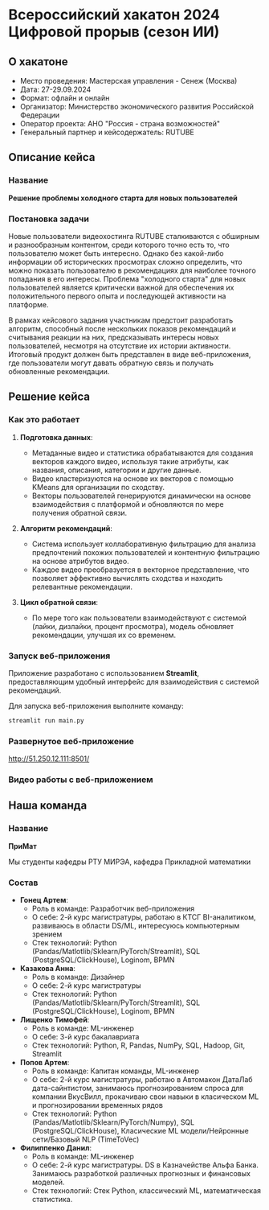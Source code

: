 # Всероссийский хакатон 2024 Цифровой прорыв (сезон ИИ)

## О хакатоне
- Место проведения: Мастерская управления - Сенеж (Москва)
- Дата: 27-29.09.2024
- Формат: офлайн и онлайн
- Организатор: Министерство экономического развития Российской Федерации
- Оператор проекта: АНО "Россия - страна возможностей"
- Генеральный партнер и кейсодержатель: RUTUBE

## Описание кейса

### Название 
**Решение проблемы холодного старта для новых пользователей**

### Постановка задачи
Новые пользователи видеохостинга RUTUBE сталкиваются с обширным и разнообразным контентом, среди которого точно есть то, что пользователю может быть интересно. Однако без какой-либо информации об исторических просмотрах сложно определить, что можно показать пользователю в рекомендациях для наиболее точного попадания в его интересы. Проблема "холодного старта" для новых пользователей является критически важной для обеспечения их положительного первого опыта и последующей активности на платформе.

В рамках кейсового задания участникам предстоит разработать алгоритм, способный после нескольких показов рекомендаций и считывания реакции на них, предсказывать интересы новых пользователей, несмотря на отсутствие их истории активности. Итоговый продукт должен быть представлен в виде веб-приложения, где пользователи могут давать обратную связь и получать обновленные рекомендации.

## Решение кейса

### Как это работает

1. **Подготовка данных**: 
    - Метаданные видео и статистика обрабатываются для создания векторов каждого видео, используя такие атрибуты, как названия, описания, категории и другие данные.
    - Видео кластеризуются на основе их векторов с помощью KMeans для организации по сходству.
    - Векторы пользователей генерируются динамически на основе взаимодействия с платформой и обновляются по мере получения обратной связи.

2. **Алгоритм рекомендаций**:
   - Система использует коллаборативную фильтрацию для анализа предпочтений похожих пользователей и контентную фильтрацию на основе атрибутов видео.
   - Каждое видео преобразуется в векторное представление, что позволяет эффективно вычислять сходства и находить релевантные рекомендации.

3. **Цикл обратной связи**:
   - По мере того как пользователи взаимодействуют с системой (лайки, дизлайки, процент просмотра), модель обновляет рекомендации, улучшая их со временем.

### Запуск веб-приложения

Приложение разработано с использованием **Streamlit**, предоставляющим удобный интерфейс для взаимодействия с системой рекомендаций.

Для запуска веб-приложения выполните команду:

```bash
streamlit run main.py
```

### Развернутое веб-приложение
http://51.250.12.111:8501/

### Видео работы с веб-приложением


## Наша команда

### Название 
**ПриМат**

Мы студенты кафедры РТУ МИРЭА, кафедра Прикладной математики

### Состав
- **Гонец Артем**: 
  - Роль в команде: Разработчик веб-приложения
  - О себе: 2-й курс магистратуры, работаю в КТСГ BI-аналитиком, развиваюсь в области DS/ML, интересуюсь компьютерным зрением
  - Стек технологий: Python (Pandas/Matlotlib/Sklearn/PyTorch/Streamlit), SQL (PostgreSQL/ClickHouse), Loginom, BPMN
- **Казакова Анна**: 
  - Роль в команде: Дизайнер
  - О себе: 2-й курс магистратуры
  - Стек технологий: Python (Pandas/Matlotlib/Sklearn/PyTorch/Streamlit), SQL (PostgreSQL/ClickHouse), Loginom, BPMN
- **Лищенко Тимофей**: 
  - Роль в команде: ML-инженер
  - О себе: 3-й курс бакалавриата
  - Стек технологий: Python, R, Pandas, NumPy, SQL, Hadoop, Git, Streamlit
- **Попов Артем**:
  - Роль в команде: Капитан команды, ML-инженер
  - О себе: 2-й курс магистратуры, работаю в Автомакон ДатаЛаб дата-сайнтистом, занимаюсь прогнозированием спроса для компании ВкусВилл, прокачиваю свои навыки в класическом ML и прогнозировании временных рядов
  - Стек технологий: Python (Pandas/Matlotlib/Sklearn/PyTorch/Numpy), SQL (PostgreSQL/ClickHouse), Класические ML модели/Нейронные сети/Базовый NLP (TimeToVec)
- **Филиппенко Данил**:
  - Роль в команде: ML-инженер
  - О себе: 2-й курс магистратуры. DS в Казначействе Альфа Банка. Занимаюсь разработкой различных прогнозных и финансовых моделей.
  - Стек технологий: Стек Python, классический ML, математическая статистика.
